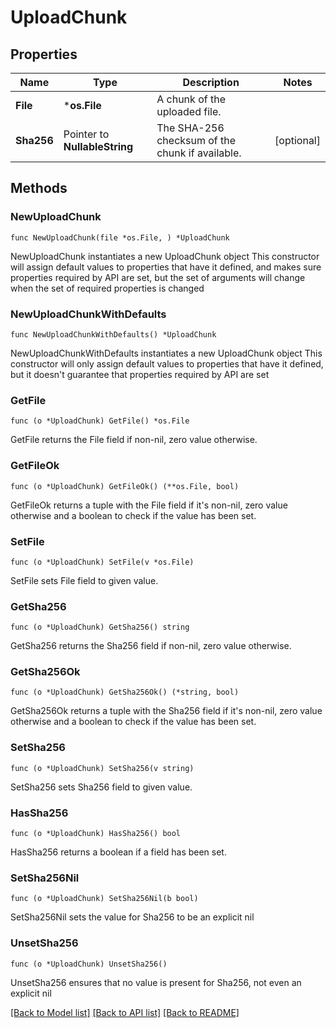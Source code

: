 # UploadChunk

## Properties

Name | Type | Description | Notes
------------ | ------------- | ------------- | -------------
**File** | ***os.File** | A chunk of the uploaded file. | 
**Sha256** | Pointer to **NullableString** | The SHA-256 checksum of the chunk if available. | [optional] 

## Methods

### NewUploadChunk

`func NewUploadChunk(file *os.File, ) *UploadChunk`

NewUploadChunk instantiates a new UploadChunk object
This constructor will assign default values to properties that have it defined,
and makes sure properties required by API are set, but the set of arguments
will change when the set of required properties is changed

### NewUploadChunkWithDefaults

`func NewUploadChunkWithDefaults() *UploadChunk`

NewUploadChunkWithDefaults instantiates a new UploadChunk object
This constructor will only assign default values to properties that have it defined,
but it doesn't guarantee that properties required by API are set

### GetFile

`func (o *UploadChunk) GetFile() *os.File`

GetFile returns the File field if non-nil, zero value otherwise.

### GetFileOk

`func (o *UploadChunk) GetFileOk() (**os.File, bool)`

GetFileOk returns a tuple with the File field if it's non-nil, zero value otherwise
and a boolean to check if the value has been set.

### SetFile

`func (o *UploadChunk) SetFile(v *os.File)`

SetFile sets File field to given value.


### GetSha256

`func (o *UploadChunk) GetSha256() string`

GetSha256 returns the Sha256 field if non-nil, zero value otherwise.

### GetSha256Ok

`func (o *UploadChunk) GetSha256Ok() (*string, bool)`

GetSha256Ok returns a tuple with the Sha256 field if it's non-nil, zero value otherwise
and a boolean to check if the value has been set.

### SetSha256

`func (o *UploadChunk) SetSha256(v string)`

SetSha256 sets Sha256 field to given value.

### HasSha256

`func (o *UploadChunk) HasSha256() bool`

HasSha256 returns a boolean if a field has been set.

### SetSha256Nil

`func (o *UploadChunk) SetSha256Nil(b bool)`

 SetSha256Nil sets the value for Sha256 to be an explicit nil

### UnsetSha256
`func (o *UploadChunk) UnsetSha256()`

UnsetSha256 ensures that no value is present for Sha256, not even an explicit nil

[[Back to Model list]](../README.md#documentation-for-models) [[Back to API list]](../README.md#documentation-for-api-endpoints) [[Back to README]](../README.md)



